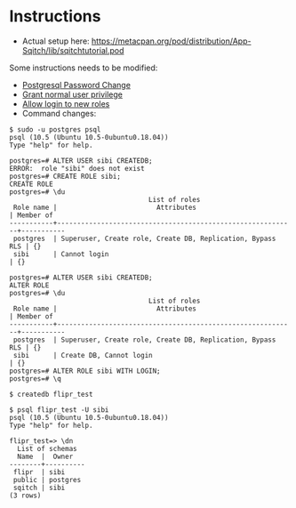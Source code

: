 # Instructions

* Actual setup here: https://metacpan.org/pod/distribution/App-Sqitch/lib/sqitchtutorial.pod

Some instructions needs to be modified:

* [Postgresql Password Change](https://stackoverflow.com/a/14588440/1651941)
* [Grant normal user privilege](https://dba.stackexchange.com/a/33291)
* [Allow login to new roles](https://stackoverflow.com/a/35255152/1651941)
* Command changes:

``` shellsession
$ sudo -u postgres psql
psql (10.5 (Ubuntu 10.5-0ubuntu0.18.04))
Type "help" for help.

postgres=# ALTER USER sibi CREATEDB;
ERROR:  role "sibi" does not exist
postgres=# CREATE ROLE sibi;
CREATE ROLE
postgres=# \du
                                   List of roles
 Role name |                         Attributes                         | Member of
-----------+------------------------------------------------------------+-----------
 postgres  | Superuser, Create role, Create DB, Replication, Bypass RLS | {}
 sibi      | Cannot login                                               | {}

postgres=# ALTER USER sibi CREATEDB;
ALTER ROLE
postgres=# \du
                                   List of roles
 Role name |                         Attributes                         | Member of
-----------+------------------------------------------------------------+-----------
 postgres  | Superuser, Create role, Create DB, Replication, Bypass RLS | {}
 sibi      | Create DB, Cannot login                                    | {}
postgres=# ALTER ROLE sibi WITH LOGIN;
postgres=# \q

$ createdb flipr_test

$ psql flipr_test -U sibi
psql (10.5 (Ubuntu 10.5-0ubuntu0.18.04))
Type "help" for help.

flipr_test=> \dn
  List of schemas
  Name  |  Owner
--------+----------
 flipr  | sibi
 public | postgres
 sqitch | sibi
(3 rows)
```


